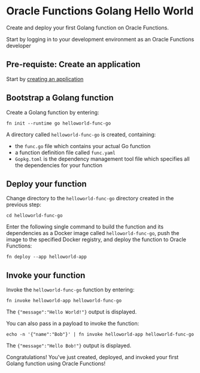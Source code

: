 # Oracle Functions Golang Hello World

Create and deploy your first Golang function on Oracle Functions.

Start by logging in to your development environment as an Oracle Functions developer

## Pre-requiste: Create an application

Start by [creating an application](create-application.md)

## Bootstrap a Golang function

 Create a Golang function by entering:

`fn init --runtime go helloworld-func-go`

A directory called `helloworld-func-go` is created, containing:

- the `func.go` file which contains your actual Go function
- a function definition file called `func.yaml`
- `Gopkg.toml` is the dependency management tool file which specifies all the dependencies for your function

## Deploy your function

Change directory to the `helloworld-func-go` directory created in the previous step:

`cd helloworld-func-go`

Enter the following single command to build the function and its dependencies as a Docker image called `helloworld-func-go`, push the image to the specified Docker registry, and deploy the function to Oracle Functions:

`fn deploy --app helloworld-app`

## Invoke your function

Invoke the `helloworld-func-go` function by entering:

`fn invoke helloworld-app helloworld-func-go`

The `{"message":"Hello World!"}` output is displayed.

You can also pass in a payload to invoke the function:

`echo -n '{"name":"Bob"}' | fn invoke helloworld-app helloworld-func-go`

The `{"message":"Hello Bob!"}` output is displayed.

Congratulations! You've just created, deployed, and invoked your first Golang function using Oracle Functions!
